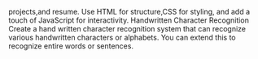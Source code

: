 projects,and resume. Use HTML for structure,CSS for styling, and add a touch of JavaScript for interactivity. Handwritten Character Recognition Create a hand written character recognition system that can recognize various handwritten characters or alphabets. You can extend this to recognize entire words or sentences.
